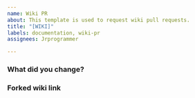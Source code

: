 ```yaml
---
name: Wiki PR
about: This template is used to request wiki pull requests.
title: "[WIKI]"
labels: documentation, wiki-pr
assignees: Jrprogrammer

---
```


### What did you change?


### Forked wiki link
